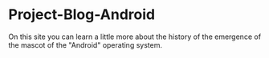 # Project-Blog-Android
On this site you can learn a little more about the history of the emergence of the mascot of the "Android" operating system.
